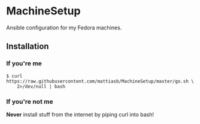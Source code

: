 # MachineSetup

Ansible configuration for my Fedora machines.

## Installation

### If you're me

```shell
$ curl https://raw.githubusercontent.com/mattiasb/MachineSetup/master/go.sh \
    2>/dev/null | bash
```

### If you're not me

**Never** install stuff from the internet by piping curl into bash!
